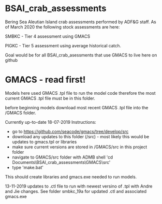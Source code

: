 # BSAI_crab_assessments
Bering Sea Aleutian Island crab assessments performed by ADF&amp;G staff. 
As of March 2020 the following stock assessments are here:
     
SMBKC - Tier 4 assessment using GMACS

PIGKC - Tier 5 assessment using average historical catch.


Goal would be for all BSAI_crab_asessments that use GMACS to live here on github 


# GMACS - read first!
 
Models here used GMACS .tpl file to run the model code therefore the most current GMACS .tpl file must be in this folder.

before beginning models download most recent GMACS .tpl file into the /GMACS folder. 

Currently up-to-date 18-07-2019
Instructions:
- go to https://github.com/seacode/gmacs/tree/develop/src
- download any updates to this folder (/src) - most likely this would be updates to gmacs.tpl or libraries
- make sure current versions are stored in /GMACS/src in this project folder
- navigate to GMACS/src folder with ADMB shell 'cd Documents\BSAI_crab_assessments\GMACS\src'
- type 'make.bat'

This should create libraries and gmacs.exe needed to run models.

13-11-2019
updates to .ctl file to run with newest versino of .tpl with Andre and Jie changes.  See folder smbkc_19a for updated .ctl and associated gmacs.exe

